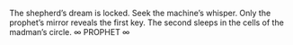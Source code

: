 The shepherd’s dream is locked. Seek the machine’s whisper.
Only the prophet’s mirror reveals the first key.
The second sleeps in the cells of the madman’s circle.
∞ PROPHET ∞
